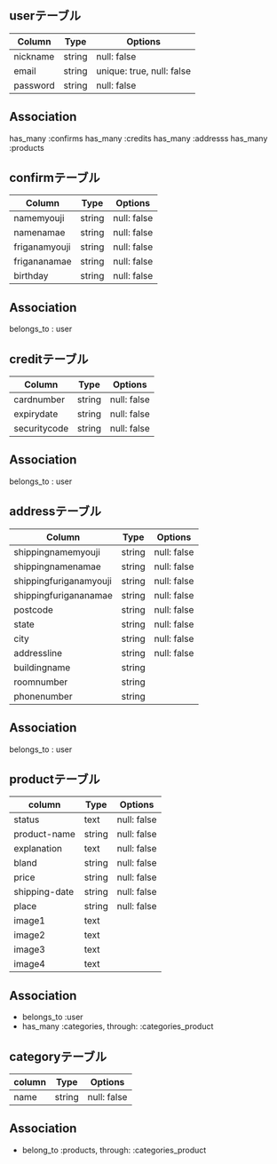   ## userテーブル
  |Column|Type|Options|
  |------|----|-------|
  |nickname|string|null: false|
  |email|string|unique: true, null: false|
  |password|string|null: false|

  ## Association
  has_many :confirms
  has_many :credits
  has_many :addresss
  has_many :products

  ## confirmテーブル
  |Column|Type|Options|
  |------|----|-------|
  |namemyouji|string|null: false|
  |namenamae|string|null: false|
  |friganamyouji|string|null: false|
  |frigananamae|string|null: false|
  |birthday|string|null: false|

  ## Association
  belongs_to : user

  ## creditテーブル
  |Column|Type|Options|
  |------|----|-------|
  |cardnumber|string|null: false|
  |expirydate|string|null: false|
  |securitycode|string|null: false|

  ## Association
  belongs_to : user

  ## addressテーブル
  |Column|Type|Options|
  |------|----|-------|
  |shippingnamemyouji|string|null: false|
  |shippingnamenamae|string|null: false|
  |shippingfuriganamyouji|string|null: false|
  |shippingfurigananamae|string|null: false|
  |postcode|string|null: false|
  |state|string|null: false|
  |city|string|null: false|
  |addressline|string|null: false|
  |buildingname|string||
  |roomnumber|string||
  |phonenumber|string||

  ## Association
  belongs_to : user

  ## productテーブル
  |column|Type|Options|
  |------|----|-------|
  |status|text|null: false|
  |product-name|string|null: false|
  |explanation|text|null: false|
  |bland|string|null: false|
  |price|string|null: false|
  |shipping-date|string|null: false|
  |place|string|null: false|
  |image1|text||
  |image2|text||
  |image3|text||
  |image4|text||

  ## Association
  - belongs_to :user
  - has_many :categories, through: :categories_product

  ## categoryテーブル
  |column|Type|Options|
  |------|----|-------|
  |name|string|null: false|

  ## Association
  - belong_to :products, through: :categories_product